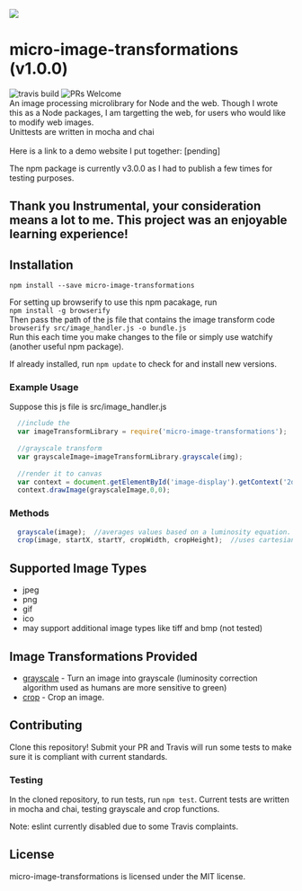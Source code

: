
![](https://i.imgur.com/lSuYdgF.png)
# micro-image-transformations (v1.0.0)
![travis build](https://api.travis-ci.com/jshi22/micro-image-transformations.svg?token=T8PthyzySUexzMRoGKqp&branch=master)
![PRs Welcome](https://img.shields.io/badge/PRs-welcome-brightgreen.svg)<br>
An image processing microlibrary for Node and the web. Though I wrote this as a Node packages, I am targetting the web, for users who would like to modify web images.
<br> Unittests are written in mocha and chai <br><br>
Here is a link to a demo website I put together:
[pending]

The npm package is currently v3.0.0 as I had to publish a few times for testing purposes.

## Thank you Instrumental, your consideration means a lot to me. This project was an enjoyable learning experience!

## Installation

`npm install --save micro-image-transformations`

For setting up browserify to use this npm pacakage, run <br>
`npm install -g browserify`
<br>
Then pass the path of the js file that contains the image transform code
<br>
`browserify src/image_handler.js -o bundle.js`
<br>Run this each time you make changes to the file or simply use watchify (another useful npm package).

If already installed, run `npm update` to check for and install new versions.

### Example Usage

Suppose this js file is src/image_handler.js

```js 
  //include the 
  var imageTransformLibrary = require('micro-image-transformations');
  
  //grayscale transform
  var grayscaleImage=imageTransformLibrary.grayscale(img);
  
  //render it to canvas
  var context = document.getElementById('image-display').getContext('2d');
  context.drawImage(grayscaleImage,0,0);
```

### Methods

```js    
  grayscale(image);  //averages values based on a luminosity equation. (humans are more sensitive to green)
  crop(image, startX, startY, cropWidth, cropHeight);  //uses cartesian coordinates (bottom left corner of image is (0,))
```
## Supported Image Types

- jpeg
- png
- gif
- ico
- may support additional image types like tiff and bmp (not tested)

## Image Transformations Provided

- [grayscale](./src/index.js) - Turn an image into grayscale (luminosity correction algorithm used as humans are more sensitive to green)
- [crop](./src/index.js) - Crop an image.

## Contributing

Clone this repository! Submit your PR and Travis will run some tests to make sure it is compliant with current standards.

### Testing
In the cloned repository, to run tests, run `npm test`. Current tests are written in mocha and chai, testing grayscale and crop functions.

Note: eslint currently disabled due to some Travis complaints.
## License

micro-image-transformations is licensed under the MIT license. 

